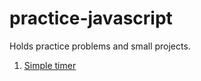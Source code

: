 # practice-javascript

Holds practice problems and small projects.

1. [Simple timer](https://laukevinh.github.io/practice-javascript/timer-index.html)
